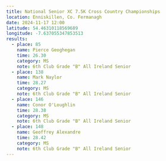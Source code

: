 ```yaml
---
title: National Senior XC 7.5K Cross Country Championships
location: Enniskillen, Co. Fermanagh
date: 2024-11-17 12:00
latitude: 54.46310118569689
longitude: -7.637055347853513
results: 
  - place: 85
    name: Pierce Geoghegan
    time: 26.30
    category: MS
    note: 6th Club Grade "B" All Ireland Senior
  - place: 138
    name: Mark Naylor
    time: 28.27
    category: MS
    note: 6th Club Grade "B" All Ireland Senior
  - place: 146
    name: Conor O'Loughlin
    time: 28.38
    category: MS
    note: 6th Club Grade "B" All Ireland Senior
  - place: 148
    name: Geoffrey Alexandre
    time: 28.42
    category: MS
    note: 6th Club Grade "B" All Ireland Senior
---
```

